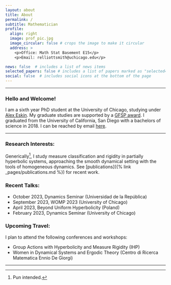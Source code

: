 ```yaml
---
layout: about
title: About
permalink: /
subtitle: Mathematician
profile:
  align: right
  image: prof_pic.jpg
  image_circular: false # crops the image to make it circular
  address: >
    <p>Office: Math Stat Basement E15</p>
    <p>Email: relliottsmith@uchicago.edu</p>

news: false  # includes a list of news items
selected_papers: false # includes a list of papers marked as "selected={true}"
social: false  # includes social icons at the bottom of the page
---
```


--- 
### Hello and Welcome! 
I am a sixth year PhD student at the University of Chicago, studying under [Alex Eskin](http://www.math.uchicago.edu/~eskin/). My graduate studies are supported by a [GFSP award](https://stemfellowships.org). I graduated from the University of California, San Diego with a bachelors of science in 2018. I can be reached by email [here](mailto:relliottsmith@uchicago.edu). 

---

### Research Interests: 
Generically[^1], I study measure classification and rigidity in partially hyperbolic systems, approaching the smooth dynamical setting with the tools of homogeneous dynamics. See [publications]({% link _pages/publications.md %}) for recent work.


### Recent Talks: 
- October 2023, Dynamics Seminar (Universidad de la República)
- September 2023, WOMP 2023 (University of Chicago)
- April 2023, Beyond Uniform Hyperbolicity (Poland)
- February 2023, Dynamics Seminar (University of Chicago)



### Upcoming Travel:
I plan to attend the following conferences and workshops:
- Group Actions with Hyperbolicity and Measure Rigidity (IHP)
- Women in Dynamical Systems and Ergodic Theory (Centro di Ricerca Matematica Ennio De Giorgi)

---








[^1]: Pun intended.

